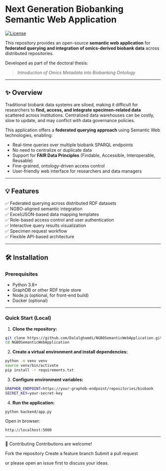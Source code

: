 # Next Generation Biobanking Semantic Web Application

[![License](https://img.shields.io/badge/license-Apache%202.0-blue.svg)](LICENSE)

This repository provides an open-source **semantic web application** for **federated querying and integration of omics-derived biobank data** across distributed repositories.

Developed as part of the doctoral thesis:

> *Introduction of Omics Metadata into Biobanking Ontology*  

---

## ✨ Overview

Traditional biobank data systems are siloed, making it difficult for researchers to **find, access, and integrate specimen-related data** scattered across institutions. Centralized data warehouses can be costly, slow to update, and may conflict with data governance policies.

This application offers a **federated querying approach** using Semantic Web technologies, enabling:

- Real-time queries over multiple biobank SPARQL endpoints
- No need to centralize or duplicate data
- Support for **FAIR Data Principles** (Findable, Accessible, Interoperable, Reusable)
- Fine-grained, ontology-driven access control
- User-friendly web interface for researchers and data managers

---

## 💡 Features

✅ Federated querying across distributed RDF datasets  
✅ NGBO-aligned semantic integration  
✅ Excel/JSON-based data mapping templates  
✅ Role-based access control and user authentication  
✅ Interactive query results visualization  
✅ Specimen request workflow  
✅ Flexible API-based architecture

---



## 🛠 Installation

### Prerequisites

- Python 3.8+
- GraphDB or other RDF triple store
- Node.js (optional, for front-end build)
- Docker (optional)

---

### Quick Start (Local)

1. **Clone the repository:**

```bash
git clone https://github.com/Dalalghamdi/NGBOSemanticWebApplication.git
cd NGBOSemanticWebApplication
```

2. **Create a virtual environment and install dependencies:**
  
  ```bash
  python -m venv venv
  source venv/bin/activate
  pip install -r requirements.txt
  ```
3. **Configure environment variables:**

  ```bash
  GRAPHDB_ENDPOINT=https://your-graphdb-endpoint/repositories/biobank
  SECRET_KEY=your-secret-key
  ```

4. **Run the application:**

```
python backend/app.py
```
Open in browser:
```
http://localhost:5000
```

---
🤝 Contributing
Contributions are welcome!

Fork the repository
Create a feature branch
Submit a pull request

or please open an issue first to discuss your ideas.


